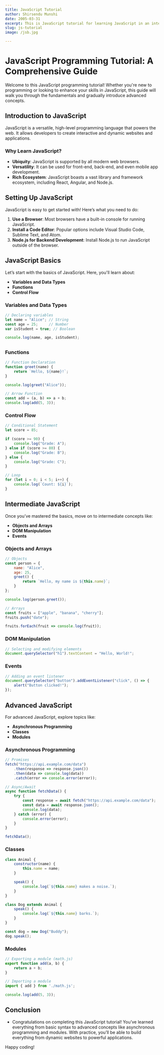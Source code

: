 ```yaml
---
title: JavaScript Tutorial
author: Shirsendu Munshi
date: 2005-03-31
excerpt: This is JavaScript tutorial for learning JavaScript in an interactive way.
slug: js-tutorial
image: /jsb.jpg

---
```


# JavaScript Programming Tutorial: A Comprehensive Guide

Welcome to this JavaScript programming tutorial! Whether you're new to programming or looking to enhance your skills in JavaScript, this guide will walk you through the fundamentals and gradually introduce advanced concepts.

## Introduction to JavaScript

JavaScript is a versatile, high-level programming language that powers the web. It allows developers to create interactive and dynamic websites and applications.

### Why Learn JavaScript?

- **Ubiquity**: JavaScript is supported by all modern web browsers.
- **Versatility**: It can be used for front-end, back-end, and even mobile app development.
- **Rich Ecosystem**: JavaScript boasts a vast library and framework ecosystem, including React, Angular, and Node.js.

## Setting Up JavaScript

JavaScript is easy to get started with! Here’s what you need to do:

1. **Use a Browser**: Most browsers have a built-in console for running JavaScript.
2. **Install a Code Editor**: Popular options include Visual Studio Code, Sublime Text, and Atom.
3. **Node.js for Backend Development**: Install Node.js to run JavaScript outside of the browser.

## JavaScript Basics

Let’s start with the basics of JavaScript. Here, you'll learn about:

- **Variables and Data Types**
- **Functions**
- **Control Flow**

### Variables and Data Types

```javascript
// Declaring variables
let name = "Alice"; // String
const age = 25;     // Number
var isStudent = true; // Boolean

console.log(name, age, isStudent);
```

## 

### Functions
```javascript
// Function Declaration
function greet(name) {
    return `Hello, ${name}!`;
}

console.log(greet("Alice"));

// Arrow Function
const add = (a, b) => a + b;
console.log(add(5, 3));
```
### Control Flow
```javascript 
// Conditional Statement
let score = 85;

if (score >= 90) {
    console.log("Grade: A");
} else if (score >= 80) {
    console.log("Grade: B");
} else {
    console.log("Grade: C");
}

// Loop
for (let i = 0; i < 5; i++) {
    console.log(`Count: ${i}`);
}
```

## Intermediate JavaScript

Once you’ve mastered the basics, move on to intermediate concepts like:

- **Objects and Arrays**
- **DOM Manipulation**
- **Events**

### Objects and Arrays

```Javascript
// Objects
const person = {
    name: "Alice",
    age: 25,
    greet() {
        return `Hello, my name is ${this.name}`;
    }
};

console.log(person.greet());

// Arrays
const fruits = ["apple", "banana", "cherry"];
fruits.push("date");

fruits.forEach(fruit => console.log(fruit));
```

### DOM Manipulation

```Javascript
// Selecting and modifying elements
document.querySelector("h1").textContent = "Hello, World!";
```
### Events
```Javascript
// Adding an event listener
document.querySelector("button").addEventListener("click", () => {
    alert("Button clicked!");
});
```

## Advanced JavaScript

For advanced JavaScript, explore topics like:

- **Asynchronous Programming**
- **Classes**
- **Modules**

### Asynchronous Programming

```Javascript
// Promises
fetch("https://api.example.com/data")
    .then(response => response.json())
    .then(data => console.log(data))
    .catch(error => console.error(error));

// Async/Await
async function fetchData() {
    try {
        const response = await fetch("https://api.example.com/data");
        const data = await response.json();
        console.log(data);
    } catch (error) {
        console.error(error);
    }
}

fetchData();
```

### Classes

```Javascript
class Animal {
    constructor(name) {
        this.name = name;
    }

    speak() {
        console.log(`${this.name} makes a noise.`);
    }
}

class Dog extends Animal {
    speak() {
        console.log(`${this.name} barks.`);
    }
}

const dog = new Dog("Buddy");
dog.speak();
```

### Modules

```Javascript
// Exporting a module (math.js)
export function add(a, b) {
    return a + b;
}

// Importing a module
import { add } from './math.js';

console.log(add(5, 3));
```

## Conclusion
- Congratulations on completing this JavaScript tutorial! You’ve learned everything from basic syntax to advanced concepts like asynchronous programming and modules. With practice, you’ll be able to build everything from dynamic websites to powerful applications.

Happy coding!